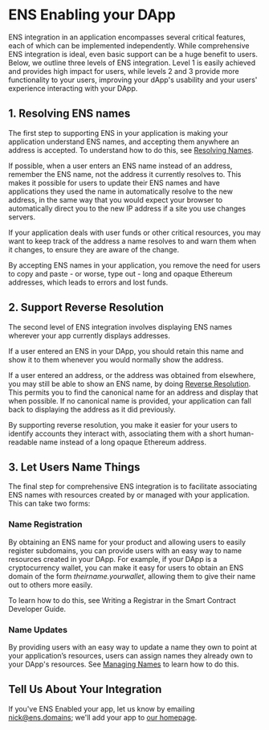 # ENS Enabling your DApp

ENS integration in an application encompasses several critical features, each of which can be implemented independently. While comprehensive ENS integration is ideal, even basic support can be a huge benefit to users. Below, we outline three levels of ENS integration. Level 1 is easily achieved and provides high impact for users, while levels 2 and 3 provide more functionality to your users, improving your dApp's usability and your users' experience interacting with your DApp.

## 1. Resolving ENS names

The first step to supporting ENS in your application is making your application understand ENS names, and accepting them anywhere an address is accepted. To understand how to do this, see [Resolving Names](resolving-names.md).

If possible, when a user enters an ENS name instead of an address, remember the ENS name, not the address it currently resolves to. This makes it possible for users to update their ENS names and have applications they used the name in automatically resolve to the new address, in the same way that you would expect your browser to automatically direct you to the new IP address if a site you use changes servers.

If your application deals with user funds or other critical resources, you may want to keep track of the address a name resolves to and warn them when it changes, to ensure they are aware of the change.

By accepting ENS names in your application, you remove the need for users to copy and paste - or worse, type out - long and opaque Ethereum addresses, which leads to errors and lost funds.

## 2. Support Reverse Resolution

The second level of ENS integration involves displaying ENS names wherever your app currently displays addresses.

If a user entered an ENS in your DApp, you should retain this name and show it to them whenever you would normally show the address.

If a user entered an address, or the address was obtained from elsewhere, you may still be able to show an ENS name, by doing [Reverse Resolution](resolving-names.md#reverse-resolution). This permits you to find the canonical name for an address and display that when possible. If no canonical name is provided, your application can fall back to displaying the address as it did previously.

By supporting reverse resolution, you make it easier for your users to identify accounts they interact with, associating them with a short human-readable name instead of a long opaque Ethereum address.

## 3. Let Users Name Things

The final step for comprehensive ENS integration is to facilitate associating ENS names with resources created by or managed with your application. This can take two forms:

### Name Registration

By obtaining an ENS name for your product and allowing users to easily register subdomains, you can provide users with an easy way to name resources created in your DApp. For example, if your DApp is a cryptocurrency wallet, you can make it easy for users to obtain an ENS domain of the form _theirname.yourwallet_, allowing them to give their name out to others more easily.

To learn how to do this, see Writing a Registrar in the Smart Contract Developer Guide.

### Name Updates

By providing users with an easy way to update a name they own to point at your application’s resources, users can assign names they already own to your DApp's resources. See [Managing Names](managing-names.md) to learn how to do this.

## Tell Us About Your Integration

If you've ENS Enabled your app, let us know by emailing [nick@ens.domains](mailto:nick@ens.domains); we'll add your app to [our homepage](https://ens.domains).
